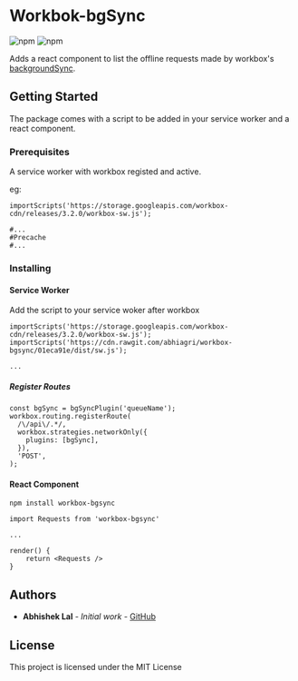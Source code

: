 # Workbok-bgSync

![npm](https://img.shields.io/npm/v/workbox-bgsync.svg)
![npm](https://img.shields.io/npm/l/workbox-bgsync.svg)

Adds a react component to list the offline requests made by workbox's [backgroundSync](https://developers.google.com/web/tools/workbox/modules/workbox-background-sync).

## Getting Started

The package comes with a script to be added in your service worker and a react component.

### Prerequisites

A service worker with workbox registed and active.

eg: 
```
importScripts('https://storage.googleapis.com/workbox-cdn/releases/3.2.0/workbox-sw.js');

#...
#Precache
#...

```

### Installing


#### Service Worker
Add the script to your service woker after workbox

```
importScripts('https://storage.googleapis.com/workbox-cdn/releases/3.2.0/workbox-sw.js');
importScripts('https://cdn.rawgit.com/abhiagri/workbox-bgsync/01eca91e/dist/sw.js');

...

```

##### Register Routes

```
const bgSync = bgSyncPlugin('queueName');
workbox.routing.registerRoute(
  /\/api\/.*/,
  workbox.strategies.networkOnly({
    plugins: [bgSync],
  }),
  'POST',
);
```

#### React Component
```
npm install workbox-bgsync
```

```
import Requests from 'workbox-bgsync'

...

render() {
    return <Requests />
}

```

## Authors

* **Abhishek Lal** - *Initial work* - [GitHub](https://github.com/abhisheklalnediya)

## License

This project is licensed under the MIT License


